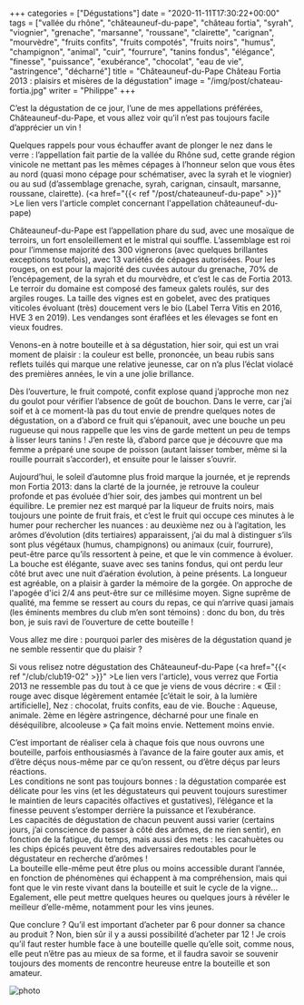 +++
categories = ["Dégustations"]
date = "2020-11-11T17:30:22+00:00"
tags = ["vallée du rhône", "châteauneuf-du-pape", "château fortia", "syrah", "viognier", "grenache", "marsanne", "roussane", "clairette", "carignan", "mourvèdre", "fruits confits", "fruits compotés", "fruits noirs", "humus", "champignon", "animal", "cuir", "fourrure", "tanins fondus", "élégance", "finesse", "puissance", "exubérance", "chocolat", "eau de vie", "astringence", "décharné"] 
title = "Châteauneuf-du-Pape Château Fortia 2013 : plaisirs et misères de la dégustation"
image = "/img/post/chateau-fortia.jpg"
writer = "Philippe"
+++

C’est la dégustation de ce jour, l’une de mes appellations préférées, Châteauneuf-du-Pape, et vous allez voir qu’il n’est pas toujours facile d’apprécier un vin !

Quelques rappels pour vous échauffer avant de plonger le nez dans le verre : l’appellation fait partie de la vallée du Rhône sud, cette grande région vinicole ne mettant pas les mêmes cépages à l’honneur selon que vous êtes au nord (quasi mono cépage pour schématiser, avec la syrah et le viognier) ou au sud (d’assemblage grenache, syrah, carignan, cinsault, marsanne, roussane, clairette).  (<a href="{{< ref "/post/chateauneuf-du-pape" >}}" >Le lien vers l'article complet concernant l'appellation châteauneuf-du-pape</a>)  

Châteauneuf-du-Pape est l’appellation phare du sud, avec une mosaïque de terroirs, un fort ensoleillement et le mistral qui souffle.
L’assemblage est roi pour l’immense majorité des 300 vignerons (avec quelques brillantes exceptions toutefois), avec 13 variétés de cépages autorisées. Pour les rouges, on est pour la majorité des cuvées autour du grenache, 70% de l’encépagement, de la syrah et du mourvèdre, et c’est le cas de Fortia 2013.
Le terroir du domaine est composé des fameux galets roulés, sur des argiles rouges. La taille des vignes est en gobelet, avec des pratiques viticoles évoluant (très) doucement vers le bio (Label Terra Vitis en 2016, HVE 3 en 2019). Les vendanges sont éraflées et les élevages se font en vieux foudres.

Venons-en à notre bouteille et à sa dégustation, hier soir, qui est un vrai moment de plaisir : la couleur est belle, prononcée, un beau rubis sans reflets tuilés qui marque une relative jeunesse, car on n’a plus l’éclat violacé des premières années, le vin a une jolie brillance.  

Dès l’ouverture, le fruit compoté, confit explose quand j’approche mon nez du goulot pour vérifier l’absence de goût de bouchon. Dans le verre, car j’ai soif et à ce moment-là pas du tout envie de prendre quelques notes de dégustation, on a d’abord ce fruit qui s’épanouit, avec une bouche un peu rugueuse qui nous rappelle que les vins de garde mettent un peu de temps à lisser leurs tanins ! J’en reste là, d’abord parce que je découvre que ma femme a préparé une soupe de poisson (autant laisser tomber, même si la rouille pourrait s’accorder), et ensuite pour le laisser s’ouvrir.  

Aujourd’hui, le soleil d’automne plus froid marque la journée, et je reprends mon Fortia 2013: dans la clarté de la journée, je retrouve la couleur profonde et pas évoluée d’hier soir, des jambes qui montrent un bel équilibre. Le premier nez est marqué par la liqueur de fruits noirs, mais toujours une pointe de fruit frais, et c’est le fruit qui occupe ces minutes à le humer pour rechercher les nuances : au deuxième nez ou à l’agitation, les arômes d’évolution (dits tertiaires) apparaissent, j’ai du mal à distinguer s’ils sont plus végétaux (humus, champignons) ou animaux (cuir, fourrure), peut-être parce qu’ils ressortent à peine, et que le vin commence à évoluer.  
La bouche est élégante, suave avec ses tanins fondus, qui ont perdu leur côté brut avec une nuit d’aération évolution, à peine présents. La longueur est agréable, on a plaisir à garder la mémoire de la gorgée. On approche de l'apogée d'ici 2/4 ans peut-être sur ce millésime moyen.
Signe suprême de qualité, ma femme se ressert au cours du repas, ce qui n’arrive quasi jamais (les éminents membres du club m’en sont témoins) : donc du bon, du très bon, je suis ravi de l’ouverture de cette bouteille !  

Vous allez me dire : pourquoi parler des misères de la dégustation quand je ne semble ressentir que du plaisir ?  

Si vous relisez notre dégustation des Châteauneuf-du-Pape (<a href="{{< ref "/club/club19-02" >}}" >Le lien vers l'article</a>), vous verrez que Fortia 2013 ne ressemble pas du tout à ce que je viens de vous décrire : « Œil : rouge avec disque légèrement entamée [c’était le soir, à la lumière artificielle], Nez : chocolat, fruits confits, eau de vie. Bouche : Aqueuse, animale. 2ème en légère astringence, décharné pour une finale en déséquilibre, alcooleuse »
Ça fait moins envie. Nettement moins envie.  

C’est important de réaliser cela à chaque fois que nous ouvrons une bouteille, parfois enthousiasmés à l’avance de la faire gouter aux amis, et d’être déçus nous-même par ce qu’on ressent, ou d’être déçus par leurs réactions.  
Les conditions ne sont pas toujours bonnes : la dégustation comparée est délicate pour les vins (et les dégustateurs qui peuvent toujours surestimer le maintien de leurs capacités olfactives et gustatives), l’élégance et la finesse peuvent s’estomper derrière la puissance et l’exubérance.  
Les capacités de dégustation de chacun peuvent aussi varier (certains jours, j’ai conscience de passer à côté des arômes, de ne rien sentir), en fonction de la fatigue, du temps, mais aussi des mets : les cacahuètes ou les chips épicés peuvent être des adversaires redoutables pour le dégustateur en recherche d’arômes !  
La bouteille elle-même peut être plus ou moins accessible durant l’année, en fonction de phénomènes qui échappent à ma compréhension, mais qui font que le vin reste vivant dans la bouteille et suit le cycle de la vigne… Egalement, elle peut mettre quelques heures ou quelques jours à révéler le meilleur d’elle-même, notamment pour les vins jeunes.  

Que conclure ? Qu’il est important d’acheter par 6 pour donner sa chance au produit ? Non, bien sûr il y a aussi possibilité d’acheter par 12 !
Je crois qu’il faut rester humble face à une bouteille quelle qu’elle soit, comme nous, elle peut n’être pas au mieux de sa forme, et il faudra savoir se souvenir toujours des moments de rencontre heureuse entre la bouteille et son amateur.

![photo][1]

[1]: /img/post/chateau-fortia.jpg
